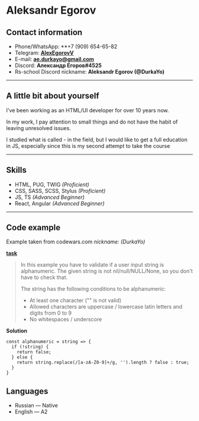 # Aleksandr Egorov

## Contact information

* Phone/WhatsApp: **+7 (909) 654-65-82
* Telegram: [**AlexEgorovV**](https://t.me/AlexEgorovV)
* E-mail: [**ae.durkayo@gmail.com**](mailto:ae.durkayo@gmail.com)
* Discord: **Александр  Егоров#4525**
* Rs-school Discord nickname: **Aleksandr Egorov (@DurkaYo)**

---

## A little bit about yourself

I've been working as an HTML/UI developer for over 10 years now.

In my work, I pay attention to small things and do not have the habit of leaving unresolved issues.

I studied what is called - in the field, but I would like to get a full education in JS, especially since this is my second attempt to take the course

---

## Skills
* HTML, PUG, TWIG *(Proficient)*
* CSS, SASS, SCSS, Stylus *(Proficient)*
* JS, TS *(Advanced Beginner)*
* React, Angular *(Advanced Beginner)*

---

## Code example

Example taken from codewars.com *nickname: (DurkaYo)*

[**task**](https://www.codewars.com/kata/526dbd6c8c0eb53254000110)

>In this example you have to validate if a user input string is alphanumeric. The given string is not nil/null/NULL/None, so you don't have to check that.
>
>The string has the following conditions to be alphanumeric:
>* At least one character ("" is not valid)
>* Allowed characters are uppercase / lowercase latin letters and digits from 0 to 9
>* No whitespaces / underscore

**Solution**

```
const alphanumeric = string => {
  if (!string) {
    return false;
  } else {
    return string.replace(/[a-zA-Z0-9]+/g, '').length ? false : true;
  }
}
```

## Languages

* Russian — Native
* English — А2